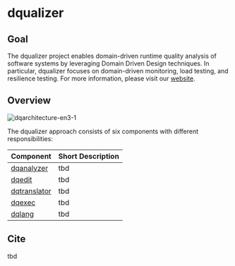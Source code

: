 # dqualizer

## Goal
The dqualizer project enables domain-driven runtime quality analysis of software systems by leveraging Domain Driven Design techniques. In particular, dqualizer focuses on domain-driven monitoring, load testing, and resilience testing.
For more information, please visit our [website](https://dqualizer.github.io/).

## Overview

![dqarchitecture-en3-1](https://user-images.githubusercontent.com/18191871/224370639-2b793379-6727-465a-bbd6-fd46a9326c11.png)

The dqualizer approach consists of six components with different responsibilities: 

| **Component** | **Short Description** |
|---------------|-----------------------|
| [dqanalyzer](https://github.com/dqualizer/dqanalyzer)   | tbd                   |
| [dqedit](https://github.com/dqualizer/dqedit)   | tbd                   |
| [dqtranslator](https://github.com/dqualizer/dqtranslator)   | tbd                   |
| [dqexec](https://github.com/dqualizer/dqexec)   | tbd                   |
| [dqlang](https://github.com/dqualizer/dqlang)   | tbd                   |

## Cite
tbd

